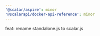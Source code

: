 ```yaml
---
'@scalar/aspire': minor
'@scalarapi/docker-api-reference': minor
---
```


feat: rename standalone.js to scalar.js
